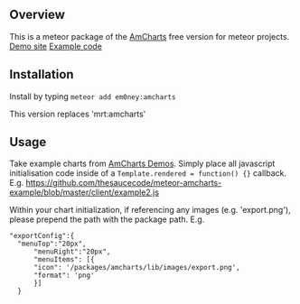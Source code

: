## Overview 

This is a meteor package of the [AmCharts](http://www.amcharts.com/) free version for meteor projects.
[Demo site](http://em0ney-amcharts-example.meteor.com)
[Example code](https://github.com/thesaucecode/meteor-amcharts-example)

## Installation

Install by typing `meteor add em0ney:amcharts`

This version replaces 'mrt:amcharts'

## Usage

Take example charts from [AmCharts Demos](http://www.amcharts.com/demos/).  Simply place all javascript initialisation code inside of a `Template.rendered = function() {}` callback.  E.g. https://github.com/thesaucecode/meteor-amcharts-example/blob/master/client/example2.js

Within your chart initialization, if referencing any images (e.g. 'export.png'), please prepend the path with the package path.  E.g.

    "exportConfig":{
      "menuTop":"20px",
          "menuRight":"20px",
          "menuItems": [{
          "icon": '/packages/amcharts/lib/images/export.png',
          "format": 'png'   
          }]  
      }

